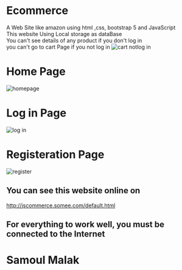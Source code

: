 # Ecommerce
A Web Site like amazon using  html ,css, bootstrap 5  and JavaScript
<br>
This website Using Local storage as dataBase 
<br> 
You can't see details of any product if you don't log in 
<br> 
you can't go to cart Page if you not log in 
![cart notlog in](https://user-images.githubusercontent.com/108104669/236676944-988835f8-2d6d-4a01-a118-3ed507719e6a.png)
<br>
# Home Page 
![homepage](https://user-images.githubusercontent.com/108104669/236676934-386f6ad7-cbd3-45f5-9080-dee582457810.png)

# Log in Page
![log in](https://user-images.githubusercontent.com/108104669/236676938-0c929630-d18f-4e54-804c-1f52330945e8.png)

# Registeration Page
![register](https://user-images.githubusercontent.com/108104669/236676941-05a25ae0-30c0-4e54-abde-347a14ac0685.png)


## You can see this website online on  
<a href="http://jscommerce.somee.com/default.html" >http://jscommerce.somee.com/default.html </a>

## For everything to work well, you must be connected to the Internet

# Samoul Malak
